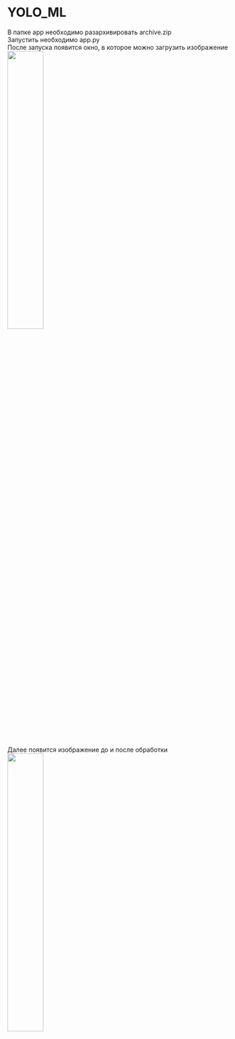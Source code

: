 # YOLO_ML

В папке app необходимо разархивировать archive.zip \
Запустить необходимо app.py \
После запуска появится окно, в которое можно загрузить изображение \
<img src="image/app1.png" width=40% height=40%>\
Далее появится изображение до и после обработки \
<img src="image/app2.png" width=40% height=40%>
